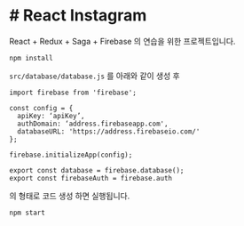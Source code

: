 # # React Instagram
React + Redux + Saga + Firebase 의 연습을 위한 프로젝트입니다.

`npm install`

`src/database/database.js` 를 아래와 같이 생성 후
```
import firebase from 'firebase';

const config = {
  apiKey: ‘apiKey’,
  authDomain: ‘address.firebaseapp.com',
  databaseURL: 'https://address.firebaseio.com/'
};

firebase.initializeApp(config);

export const database = firebase.database();
export const firebaseAuth = firebase.auth

```
의 형태로 코드 생성 하면 실행됩니다.

`npm start`
